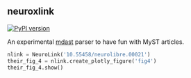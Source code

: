 ## neuroxlink

[![PyPI version](https://badge.fury.io/py/neuroxlink.svg)](https://badge.fury.io/py/neuroxlink)

An experimental [mdast](https://github.com/syntax-tree/mdast) parser to have fun with MyST articles.


```python
nlink = NeuroLink('10.55458/neurolibre.00021')
their_fig_4 = nlink.create_plotly_figure('fig4')
their_fig_4.show()
```
